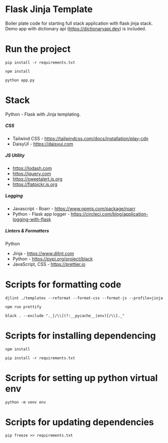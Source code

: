 # Flask Jinja Template

Boiler plate code for starting full stack application with flask jinja stack. Demo app with dictionary api (https://dictionaryapi.dev) is included.

# Run the project

```
pip install -r requirements.txt
```

```
npm install
```

```
python app.py
```

# Stack

Python - Flask with Jinja templating.

##### CSS

- Tailwind CSS - https://tailwindcss.com/docs/installation/play-cdn
- DaisyUI - https://daisyui.com

##### JS Utility

- https://lodash.com
- https://jquery.com
- https://sweetalert.js.org
- https://flatpickr.js.org

##### Logging

- Javascript - Roarr - https://www.npmjs.com/package/roarr
- Python - Flask app logger - https://circleci.com/blog/application-logging-with-flask

##### Linters & Formatters

Python

- Jinja - https://www.djlint.com
- Python - https://pypi.org/project/black
- JavaScript, CSS - https://prettier.io

# Scripts for formatting code

```
djlint ./templates --reformat --format-css --format-js --profile=jinja
```

```
npm run prettify
```

```
black . --exclude "._[/\\](?:__pycache__|env)[/\\]._"
```

# Scripts for installing dependencing

```
npm install
```

```
pip install -r requirements.txt
```

# Scripts for setting up python virtual env

```
python -m venv env
```

# Scripts for updating dependencies

```
pip freeze >> requirements.txt
```
